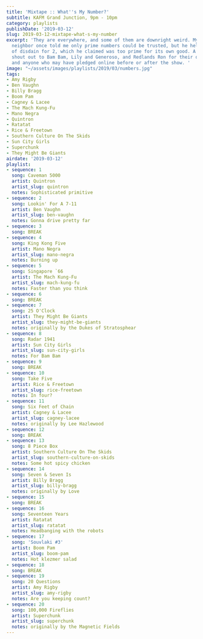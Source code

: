 ```yaml
---
title: 'Mixtape :: What''s My Number?'
subtitle: KAFM Grand Junction, 9pm - 10pm
category: playlists
publishDate: '2019-03-12'
slug: 2019-03-12-mixtape-what-s-my-number
excerpt: 'They are everywhere, and some of them are downright weird. My downstairs
  neighbor once told me only prime numbers could be trusted, but he held a reserve
  of disdain for 2, which he claimed was too prime for its own good. A big appreciative
  shout out to Bam Bam, Lily and Generoso, and Redlands Ron for their on-air contributions,
  and anyone who may have pledged online before or after the show. '
image: "~/assets/images/playlists/2019/03/numbers.jpg"
tags:
- Amy Rigby
- Ben Vaughn
- Billy Bragg
- Boom Pam
- Cagney & Lacee
- The Mach Kung-Fu
- Mano Negra
- Quintron
- Ratatat
- Rice & Freetown
- Southern Culture On The Skids
- Sun City Girls
- Superchunk
- They Might Be Giants
airdate: '2019-03-12'
playlist:
- sequence: 1
  song: Caveman 5000
  artist: Quintron
  artist_slug: quintron
  notes: Sophisticated primitive
- sequence: 2
  song: Lookin' For A 7-11
  artist: Ben Vaughn
  artist_slug: ben-vaughn
  notes: Gonna drive pretty far
- sequence: 3
  song: BREAK
- sequence: 4
  song: King Kong Five
  artist: Mano Negra
  artist_slug: mano-negra
  notes: Burning up
- sequence: 5
  song: Singapore `66
  artist: The Mach Kung-Fu
  artist_slug: mach-kung-fu
  notes: Faster than you think
- sequence: 6
  song: BREAK
- sequence: 7
  song: 25 O'Clock
  artist: They Might Be Giants
  artist_slug: they-might-be-giants
  notes: originally by the Dukes of Stratosphear
- sequence: 8
  song: Radar 1941
  artist: Sun City Girls
  artist_slug: sun-city-girls
  notes: For Bam Bam
- sequence: 9
  song: BREAK
- sequence: 10
  song: Take Five
  artist: Rice & Freetown
  artist_slug: rice-freetown
  notes: In four?
- sequence: 11
  song: Six Feet of Chain
  artist: Cagney & Lacee
  artist_slug: cagney-lacee
  notes: originally by Lee Hazlewood
- sequence: 12
  song: BREAK
- sequence: 13
  song: 8 Piece Box
  artist: Southern Culture On The Skids
  artist_slug: southern-culture-on-skids
  notes: Some hot spicy chicken
- sequence: 14
  song: Seven & Seven Is
  artist: Billy Bragg
  artist_slug: billy-bragg
  notes: originally by Love
- sequence: 15
  song: BREAK
- sequence: 16
  song: Seventeen Years
  artist: Ratatat
  artist_slug: ratatat
  notes: Headbanging with the robots
- sequence: 17
  song: 'Souvlaki #3'
  artist: Boom Pam
  artist_slug: boom-pam
  notes: Hot klezmer salad
- sequence: 18
  song: BREAK
- sequence: 19
  song: 20 Questions
  artist: Amy Rigby
  artist_slug: amy-rigby
  notes: Are you keeping count?
- sequence: 20
  song: 100,000 Fireflies
  artist: Superchunk
  artist_slug: superchunk
  notes: originally by the Magnetic Fields
---
```


